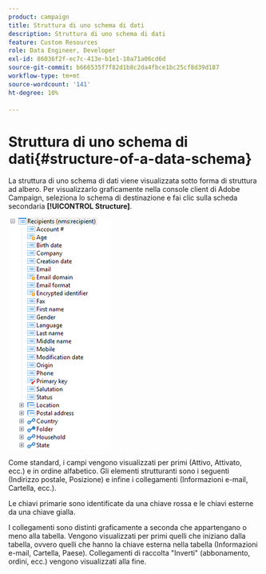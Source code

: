 ```yaml
---
product: campaign
title: Struttura di uno schema di dati
description: Struttura di uno schema di dati
feature: Custom Resources
role: Data Engineer, Developer
exl-id: 86036f2f-ec7c-413e-b1e1-10a71a06cd6d
source-git-commit: b666535f7f82d1b8c2da4fbce1bc25cf8d39d187
workflow-type: tm+mt
source-wordcount: '141'
ht-degree: 10%

---
```


# Struttura di uno schema di dati{#structure-of-a-data-schema}

La struttura di uno schema di dati viene visualizzata sotto forma di struttura ad albero. Per visualizzarlo graficamente nella console client di Adobe Campaign, seleziona lo schema di destinazione e fai clic sulla scheda secondaria **[!UICONTROL Structure]**.

![](assets/d_ncs_integration_schema_arbo.png)

Come standard, i campi vengono visualizzati per primi (Attivo, Attivato, ecc.) e in ordine alfabetico. Gli elementi strutturanti sono i seguenti (Indirizzo postale, Posizione) e infine i collegamenti (Informazioni e-mail, Cartella, ecc.).

Le chiavi primarie sono identificate da una chiave rossa e le chiavi esterne da una chiave gialla.

I collegamenti sono distinti graficamente a seconda che appartengano o meno alla tabella. Vengono visualizzati per primi quelli che iniziano dalla tabella, ovvero quelli che hanno la chiave esterna nella tabella (Informazioni e-mail, Cartella, Paese). Collegamenti di raccolta &quot;Inverti&quot; (abbonamento, ordini, ecc.) vengono visualizzati alla fine.
